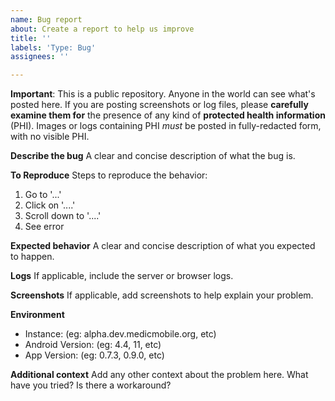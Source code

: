 ```yaml
---
name: Bug report
about: Create a report to help us improve
title: ''
labels: 'Type: Bug'
assignees: ''

---
```


**Important**: This is a public repository. Anyone in the world can see what's posted here. If you are posting screenshots or log files, please **carefully examine them for** the presence of any kind of **protected health information** (PHI). Images or logs containing PHI _must_ be posted in fully-redacted form, with no visible PHI.

**Describe the bug**
A clear and concise description of what the bug is.

**To Reproduce**
Steps to reproduce the behavior:
1. Go to '...'
2. Click on '....'
3. Scroll down to '....'
4. See error

**Expected behavior**
A clear and concise description of what you expected to happen.

**Logs**
If applicable, include the server or browser logs.

**Screenshots**
If applicable, add screenshots to help explain your problem.

**Environment**
- Instance: (eg: alpha.dev.medicmobile.org, etc)
- Android Version: (eg: 4.4, 11, etc)
- App Version: (eg: 0.7.3, 0.9.0, etc)

**Additional context**
Add any other context about the problem here. What have you tried? Is there a workaround?
